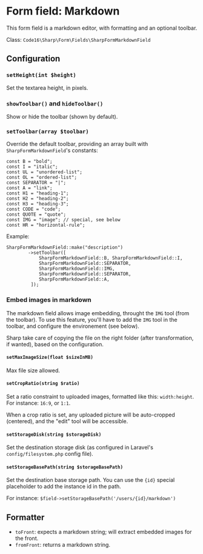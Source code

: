 # Form field: Markdown

This form field is a markdown editor, with formatting and an optional toolbar.

Class: `Code16\Sharp\Form\Fields\SharpFormMarkdownField`


## Configuration


### `setHeight(int $height)`

Set the textarea height, in pixels.

### `showToolbar()` and `hideToolbar()`

Show or hide the toolbar (shown by default).

### `setToolbar(array $toolbar)`

Override the default toolbar, providing an array built with `SharpFormMarkdownField`'s constants:

    const B = "bold";
    const I = "italic";
    const UL = "unordered-list";
    const OL = "ordered-list";
    const SEPARATOR = "|";
    const A = "link";
    const H1 = "heading-1";
    const H2 = "heading-2";
    const H3 = "heading-3";
    const CODE = "code";
    const QUOTE = "quote";
    const IMG = "image"; // special, see below
    const HR = "horizontal-rule";

Example:

    SharpFormMarkdownField::make("description")
            ->setToolbar([
                SharpFormMarkdownField::B, SharpFormMarkdownField::I,
                SharpFormMarkdownField::SEPARATOR,
                SharpFormMarkdownField::IMG,
                SharpFormMarkdownField::SEPARATOR,
                SharpFormMarkdownField::A,
             ]);


### Embed images in markdown

The markdown field allows image embedding, throught the `IMG` tool (from the toolbar). To use this feature, you'll have to add the `IMG` tool in the toolbar, and configure the environement (see below).

Sharp take care of copying the file on the right folder (after transformation, if wanted), based on the configuration.


#### `setMaxImageSize(float $sizeInMB)`

Max file size allowed.

#### `setCropRatio(string $ratio)`

Set a ratio constraint to uploaded images, formatted like this: `width:height`. For instance: `16:9`, or `1:1`.

When a crop ratio is set, any uploaded picture will be auto-cropped (centered), and the "edit" tool will be accessible.

#### `setStorageDisk(string $storageDisk)`

Set the destination storage disk (as configured in Laravel's  `config/filesystem.php` config file).

#### `setStorageBasePath(string $storageBasePath)`

Set the destination base storage path. You can use the `{id}` special placeholder to add the instance id in the path. 

For instance:
`$field->setStorageBasePath('/users/{id}/markdown')`


## Formatter

- `toFront`: expects a markdown string; will extract embedded images for the front.
- `fromFront`: returns a markdown string.